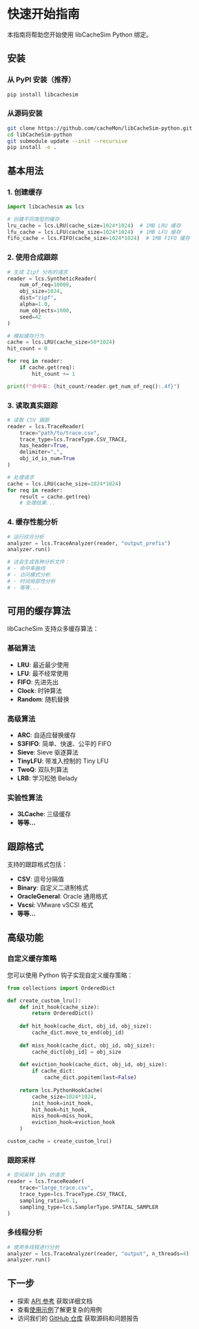 # 快速开始指南

本指南将帮助您开始使用 libCacheSim Python 绑定。

## 安装

### 从 PyPI 安装（推荐）

```bash
pip install libcachesim
```

### 从源码安装

```bash
git clone https://github.com/cacheMon/libCacheSim-python.git
cd libCacheSim-python
git submodule update --init --recursive
pip install -e .
```

## 基本用法

### 1. 创建缓存

```python
import libcachesim as lcs

# 创建不同类型的缓存
lru_cache = lcs.LRU(cache_size=1024*1024)  # 1MB LRU 缓存
lfu_cache = lcs.LFU(cache_size=1024*1024)  # 1MB LFU 缓存
fifo_cache = lcs.FIFO(cache_size=1024*1024)  # 1MB FIFO 缓存
```

### 2. 使用合成跟踪

```python
# 生成 Zipf 分布的请求
reader = lcs.SyntheticReader(
    num_of_req=10000,
    obj_size=1024,
    dist="zipf",
    alpha=1.0,
    num_objects=1000,
    seed=42
)

# 模拟缓存行为
cache = lcs.LRU(cache_size=50*1024)
hit_count = 0

for req in reader:
    if cache.get(req):
        hit_count += 1

print(f"命中率: {hit_count/reader.get_num_of_req():.4f}")
```

### 3. 读取真实跟踪

```python
# 读取 CSV 跟踪
reader = lcs.TraceReader(
    trace="path/to/trace.csv",
    trace_type=lcs.TraceType.CSV_TRACE,
    has_header=True,
    delimiter=",",
    obj_id_is_num=True
)

# 处理请求
cache = lcs.LRU(cache_size=1024*1024)
for req in reader:
    result = cache.get(req)
    # 处理结果...
```

### 4. 缓存性能分析

```python
# 运行综合分析
analyzer = lcs.TraceAnalyzer(reader, "output_prefix")
analyzer.run()

# 这会生成各种分析文件：
# - 命中率曲线
# - 访问模式分析
# - 时间局部性分析
# - 等等...
```

## 可用的缓存算法

libCacheSim 支持众多缓存算法：

### 基础算法
- **LRU**: 最近最少使用
- **LFU**: 最不经常使用
- **FIFO**: 先进先出
- **Clock**: 时钟算法
- **Random**: 随机替换

### 高级算法
- **ARC**: 自适应替换缓存
- **S3FIFO**: 简单、快速、公平的 FIFO
- **Sieve**: Sieve 驱逐算法
- **TinyLFU**: 带准入控制的 Tiny LFU
- **TwoQ**: 双队列算法
- **LRB**: 学习松弛 Belady

### 实验性算法
- **3LCache**: 三级缓存
- **等等...**

## 跟踪格式

支持的跟踪格式包括：

- **CSV**: 逗号分隔值
- **Binary**: 自定义二进制格式
- **OracleGeneral**: Oracle 通用格式
- **Vscsi**: VMware vSCSI 格式
- **等等...**

## 高级功能

### 自定义缓存策略

您可以使用 Python 钩子实现自定义缓存策略：

```python
from collections import OrderedDict

def create_custom_lru():
    def init_hook(cache_size):
        return OrderedDict()
    
    def hit_hook(cache_dict, obj_id, obj_size):
        cache_dict.move_to_end(obj_id)
    
    def miss_hook(cache_dict, obj_id, obj_size):
        cache_dict[obj_id] = obj_size
    
    def eviction_hook(cache_dict, obj_id, obj_size):
        if cache_dict:
            cache_dict.popitem(last=False)
    
    return lcs.PythonHookCache(
        cache_size=1024*1024,
        init_hook=init_hook,
        hit_hook=hit_hook,
        miss_hook=miss_hook,
        eviction_hook=eviction_hook
    )

custom_cache = create_custom_lru()
```

### 跟踪采样

```python
# 空间采样 10% 的请求
reader = lcs.TraceReader(
    trace="large_trace.csv",
    trace_type=lcs.TraceType.CSV_TRACE,
    sampling_ratio=0.1,
    sampling_type=lcs.SamplerType.SPATIAL_SAMPLER
)
```

### 多线程分析

```python
# 使用多线程进行分析
analyzer = lcs.TraceAnalyzer(reader, "output", n_threads=4)
analyzer.run()
```

## 下一步

- 探索 [API 参考](api.md) 获取详细文档
- 查看[使用示例](examples.md)了解更复杂的用例
- 访问我们的 [GitHub 仓库](https://github.com/cacheMon/libCacheSim-python) 获取源码和问题报告

